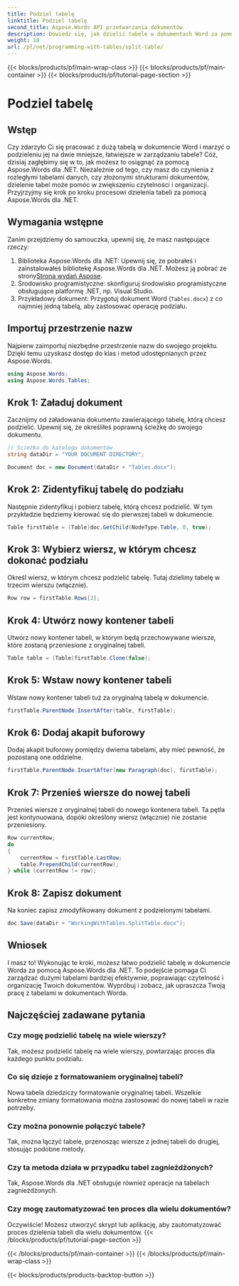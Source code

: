 ```yaml
---
title: Podziel tabelę
linktitle: Podziel tabelę
second_title: Aspose.Words API przetwarzania dokumentów
description: Dowiedz się, jak dzielić tabele w dokumentach Word za pomocą Aspose.Words dla .NET. Nasz przewodnik krok po kroku sprawia, że zarządzanie tabelami jest łatwe i wydajne.
weight: 10
url: /pl/net/programming-with-tables/split-table/
---
```


{{< blocks/products/pf/main-wrap-class >}}
{{< blocks/products/pf/main-container >}}
{{< blocks/products/pf/tutorial-page-section >}}

# Podziel tabelę

## Wstęp

Czy zdarzyło Ci się pracować z dużą tabelą w dokumencie Word i marzyć o podzieleniu jej na dwie mniejsze, łatwiejsze w zarządzaniu tabele? Cóż, dzisiaj zagłębimy się w to, jak możesz to osiągnąć za pomocą Aspose.Words dla .NET. Niezależnie od tego, czy masz do czynienia z rozległymi tabelami danych, czy złożonymi strukturami dokumentów, dzielenie tabel może pomóc w zwiększeniu czytelności i organizacji. Przyjrzyjmy się krok po kroku procesowi dzielenia tabeli za pomocą Aspose.Words dla .NET.

## Wymagania wstępne

Zanim przejdziemy do samouczka, upewnij się, że masz następujące rzeczy:

1.  Biblioteka Aspose.Words dla .NET: Upewnij się, że pobrałeś i zainstalowałeś bibliotekę Aspose.Words dla .NET. Możesz ją pobrać ze strony[Strona wydań Aspose](https://releases.aspose.com/words/net/).
2. Środowisko programistyczne: skonfiguruj środowisko programistyczne obsługujące platformę .NET, np. Visual Studio.
3. Przykładowy dokument: Przygotuj dokument Word (`Tables.docx`) z co najmniej jedną tabelą, aby zastosować operację podziału.

## Importuj przestrzenie nazw

Najpierw zaimportuj niezbędne przestrzenie nazw do swojego projektu. Dzięki temu uzyskasz dostęp do klas i metod udostępnianych przez Aspose.Words.

```csharp
using Aspose.Words;
using Aspose.Words.Tables;
```

## Krok 1: Załaduj dokument

Zacznijmy od załadowania dokumentu zawierającego tabelę, którą chcesz podzielić. Upewnij się, że określiłeś poprawną ścieżkę do swojego dokumentu.

```csharp
// Ścieżka do katalogu dokumentów
string dataDir = "YOUR DOCUMENT DIRECTORY";

Document doc = new Document(dataDir + "Tables.docx");
```

## Krok 2: Zidentyfikuj tabelę do podziału

Następnie zidentyfikuj i pobierz tabelę, którą chcesz podzielić. W tym przykładzie będziemy kierować się do pierwszej tabeli w dokumencie.

```csharp
Table firstTable = (Table)doc.GetChild(NodeType.Table, 0, true);
```

## Krok 3: Wybierz wiersz, w którym chcesz dokonać podziału

Określ wiersz, w którym chcesz podzielić tabelę. Tutaj dzielimy tabelę w trzecim wierszu (włącznie).

```csharp
Row row = firstTable.Rows[2];
```

## Krok 4: Utwórz nowy kontener tabeli

Utwórz nowy kontener tabeli, w którym będą przechowywane wiersze, które zostaną przeniesione z oryginalnej tabeli.

```csharp
Table table = (Table)firstTable.Clone(false);
```

## Krok 5: Wstaw nowy kontener tabeli

Wstaw nowy kontener tabeli tuż za oryginalną tabelą w dokumencie.

```csharp
firstTable.ParentNode.InsertAfter(table, firstTable);
```

## Krok 6: Dodaj akapit buforowy

Dodaj akapit buforowy pomiędzy dwiema tabelami, aby mieć pewność, że pozostaną one oddzielne.

```csharp
firstTable.ParentNode.InsertAfter(new Paragraph(doc), firstTable);
```

## Krok 7: Przenieś wiersze do nowej tabeli

Przenieś wiersze z oryginalnej tabeli do nowego kontenera tabeli. Ta pętla jest kontynuowana, dopóki określony wiersz (włącznie) nie zostanie przeniesiony.

```csharp
Row currentRow;
do
{
    currentRow = firstTable.LastRow;
    table.PrependChild(currentRow);
} while (currentRow != row);
```

## Krok 8: Zapisz dokument

Na koniec zapisz zmodyfikowany dokument z podzielonymi tabelami.

```csharp
doc.Save(dataDir + "WorkingWithTables.SplitTable.docx");
```

## Wniosek

I masz to! Wykonując te kroki, możesz łatwo podzielić tabelę w dokumencie Worda za pomocą Aspose.Words dla .NET. To podejście pomaga Ci zarządzać dużymi tabelami bardziej efektywnie, poprawiając czytelność i organizację Twoich dokumentów. Wypróbuj i zobacz, jak upraszcza Twoją pracę z tabelami w dokumentach Worda.

## Najczęściej zadawane pytania

### Czy mogę podzielić tabelę na wiele wierszy?
Tak, możesz podzielić tabelę na wiele wierszy, powtarzając proces dla każdego punktu podziału.

### Co się dzieje z formatowaniem oryginalnej tabeli?
Nowa tabela dziedziczy formatowanie oryginalnej tabeli. Wszelkie konkretne zmiany formatowania można zastosować do nowej tabeli w razie potrzeby.

### Czy można ponownie połączyć tabele?
Tak, można łączyć tabele, przenosząc wiersze z jednej tabeli do drugiej, stosując podobne metody.

### Czy ta metoda działa w przypadku tabel zagnieżdżonych?
Tak, Aspose.Words dla .NET obsługuje również operacje na tabelach zagnieżdżonych.

### Czy mogę zautomatyzować ten proces dla wielu dokumentów?
Oczywiście! Możesz utworzyć skrypt lub aplikację, aby zautomatyzować proces dzielenia tabeli dla wielu dokumentów.
{{< /blocks/products/pf/tutorial-page-section >}}

{{< /blocks/products/pf/main-container >}}
{{< /blocks/products/pf/main-wrap-class >}}

{{< blocks/products/products-backtop-button >}}
